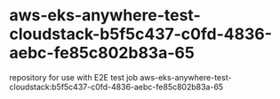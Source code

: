 # aws-eks-anywhere-test-cloudstack-b5f5c437-c0fd-4836-aebc-fe85c802b83a-65
repository for use with E2E test job aws-eks-anywhere-test-cloudstack:b5f5c437-c0fd-4836-aebc-fe85c802b83a-65

